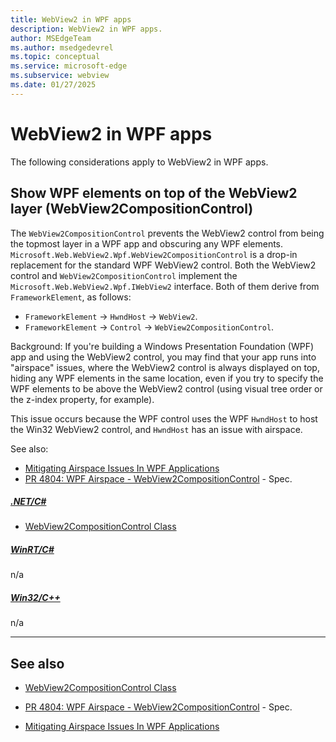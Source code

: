 ```yaml
---
title: WebView2 in WPF apps
description: WebView2 in WPF apps.
author: MSEdgeTeam
ms.author: msedgedevrel
ms.topic: conceptual
ms.service: microsoft-edge
ms.subservice: webview
ms.date: 01/27/2025
---
```

# WebView2 in WPF apps

The following considerations apply to WebView2 in WPF apps.


<!-- ====================================================================== -->
## Show WPF elements on top of the WebView2 layer (WebView2CompositionControl)

The `WebView2CompositionControl` prevents the WebView2 control from being the topmost layer in a WPF app and obscuring any WPF elements.  `Microsoft.Web.WebView2.Wpf.WebView2CompositionControl` is a drop-in replacement for the standard WPF WebView2 control.  Both the WebView2 control and `WebView2CompositionControl` implement the `Microsoft.Web.WebView2.Wpf.IWebView2` interface.  Both of them derive from `FrameworkElement`, as follows:
* `FrameworkElement` -> `HwndHost` -> `WebView2`.
* `FrameworkElement` -> `Control` -> `WebView2CompositionControl`.

Background: If you're building a Windows Presentation Foundation (WPF) app and using the WebView2 control, you may find that your app runs into "airspace" issues, where the WebView2 control is always displayed on top, hiding any WPF elements in the same location, even if you try to specify the WPF elements to be above the WebView2 control (using visual tree order or the z-index property, for example).

This issue occurs because the WPF control uses the WPF `HwndHost` to host the Win32 WebView2 control, and `HwndHost` has an issue with airspace.

See also:
* [Mitigating Airspace Issues In WPF Applications](https://dwayneneed.github.io/wpf/2013/02/26/mitigating-airspace-issues-in-wpf-applications.html)
* [PR 4804: WPF Airspace - WebView2CompositionControl](https://github.com/MicrosoftEdge/WebView2Feedback/pull/4804/files?short_path=ebbc3ee#diff-ebbc3ee3560606e2823d68c134ea4aebdc1cb1252aaa9aa2b9a2815e2d8d36b2) - Spec.<!-- todo: which url format? -->

##### [.NET/C#](#tab/dotnetcsharp)

* [WebView2CompositionControl Class](/dotnet/api/microsoft.web.webview2.wpf.webview2compositioncontrol)

##### [WinRT/C#](#tab/winrtcsharp)

n/a

##### [Win32/C++](#tab/win32cpp)

n/a

---


<!-- ====================================================================== -->
## See also
<!-- all links in article -->

* [WebView2CompositionControl Class](/dotnet/api/microsoft.web.webview2.wpf.webview2compositioncontrol)

<!-- todo: which url format? -->
* [PR 4804: WPF Airspace - WebView2CompositionControl](https://github.com/MicrosoftEdge/WebView2Feedback/pull/4804/files?short_path=ebbc3ee#diff-ebbc3ee3560606e2823d68c134ea4aebdc1cb1252aaa9aa2b9a2815e2d8d36b2) - Spec.<!-- rendered, commit-specific -->
<!-- not rendered
* [PR 4804: WPF Airspace - WebView2CompositionControl](https://github.com/MicrosoftEdge/WebView2Feedback/pull/4804/files) - Spec.
-->
<!-- rendered
* [PR 4804: WPF Airspace - WebView2CompositionControl](https://github.com/MicrosoftEdge/WebView2Feedback/blob/wpf-webview2compositioncontrol/specs/WPF_WebView2CompositionControl.md) - Spec. -->

* [Mitigating Airspace Issues In WPF Applications](https://dwayneneed.github.io/wpf/2013/02/26/mitigating-airspace-issues-in-wpf-applications.html)
